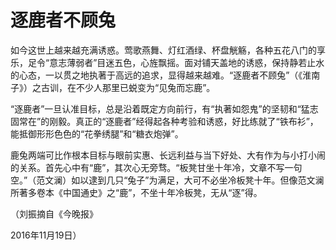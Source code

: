 # 逐鹿者不顾兔

如今这世上越来越充满诱惑。莺歌燕舞、灯红酒绿、杯盘觥觞，各种五花八门的享乐，足令“意志薄弱者”目迷五色，心旌飘摇。面对铺天盖地的诱惑，保持静若止水的心态，一以贯之地执著于高远的追求，显得越来越难。“逐鹿者不顾兔”（《淮南子》）之古训，在不少人那里已蜕变为“见兔而忘鹿”。 

“逐鹿者”一旦认准目标，总是沿着既定方向前行，有“执著如怨鬼”的坚韧和“猛志固常在”的刚毅。真正的“逐鹿者”经得起各种考验和诱惑，好比练就了“铁布衫”，能抵御形形色色的“花拳绣腿”和“糖衣炮弹”。 

鹿兔两端可比作根本目标与眼前实惠、长远利益与当下好处、大有作为与小打小闹的关系。首先心中有“鹿”，其次心无旁骛。“板凳甘坐十年冷，文章不写一句空。”（范文澜）如以逮到几只“兔子”为满足，大可不必坐冷板凳十年。但像范文澜所著多卷本《中国通史》之“鹿”，不坐十年冷板凳，无从“逐”得。 

（刘振摘自《今晚报》 

2016年11月19日）